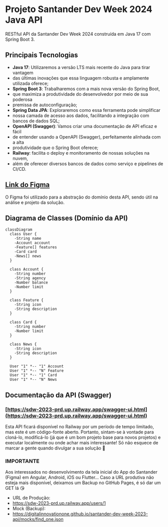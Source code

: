 #  Projeto Santander Dev Week 2024 Java API

RESTful API da Santander Dev Week 2024 construída em Java 17 com Spring Boot 3.

## Principais Tecnologias
 - **Java 17**: Utilizaremos a versão LTS mais recente do Java para tirar vantagem 
 - das últimas inovações que essa linguagem robusta e amplamente utilizada oferece;
 - **Spring Boot 3**: Trabalharemos com a mais nova versão do Spring Boot, 
 - que maximiza a produtividade do desenvolvedor por meio de sua poderosa
 - premissa de autoconfiguração;
 - **Spring Data JPA**: Exploraremos como essa ferramenta pode simplificar
 - nossa camada de acesso aos dados, facilitando a integração com bancos de dados SQL;
 - **OpenAPI (Swagger)**: Vamos criar uma documentação de API eficaz e fácil
 - de entender usando a OpenAPI (Swagger), perfeitamente alinhada com a alta 
 - produtividade que o Spring Boot oferece;
 - **Railway**: facilita o deploy e monitoramento de nossas soluções na nuvem,
 - além de oferecer diversos bancos de dados como serviço e pipelines de CI/CD.

## [Link do Figma](https://www.figma.com/file/0ZsjwjsYlYd3timxqMWlbj/SANTANDER---Projeto-Web%2FMobile?type=design&node-id=1421%3A432&mode=design&t=6dPQuerScEQH0zAn-1)

O Figma foi utilizado para a abstração do domínio desta API, sendo útil na análise e projeto da solução.

## Diagrama de Classes (Domínio da API)

```mermaid
classDiagram
  class User {
    -String name
    -Account account
    -Feature[] features
    -Card card
    -News[] news
  }

  class Account {
    -String number
    -String agency
    -Number balance
    -Number limit
  }

  class Feature {
    -String icon
    -String description
  }

  class Card {
    -String number
    -Number limit
  }

  class News {
    -String icon
    -String description
  }

  User "1" *-- "1" Account
  User "1" *-- "N" Feature
  User "1" *-- "1" Card
  User "1" *-- "N" News
```

## Documentação da API (Swagger)

### [https://sdw-2023-prd.up.railway.app/swagger-ui.html](https://sdw-2023-prd.up.railway.app/swagger-ui.html)

Esta API ficará disponível no Railway por um período de tempo limitado, 
mas este é um código-fonte aberto.
Portanto, sintam-se à vontade para cloná-lo, modificá-lo 
(já que é um bom projeto base para novos projetos) e executar localmente ou
onde achar mais interessante! Só não esquece de marcar a gente quando divulgar
a sua solução 🥰

### IMPORTANTE

Aos interessados no desenvolvimento da tela inicial do App do Santander (Figma) 
em Angular, Android, iOS ou Flutter... 
Caso a URL produtiva não esteja mais disponível, deixamos um Backup 
no GitHub Pages, é só dar um GET lá 😘

- URL de Produção: 
- https://sdw-2023-prd.up.railway.app/users/1
- Mock (Backup):
- https://digitalinnovationone.github.io/santander-dev-week-2023-api/mocks/find_one.json
